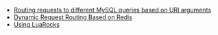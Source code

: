 <!---
    @title         Samples
    @creator       Yichun Zhang
    @created       2011-07-27 04:00 GMT
    @modifier      ZoomQuiet
    @modified      2012-05-29 14:22 GMT
    @changes       11
--->

* [Routing requests to different MySQL queries based on URI arguments](routing-mysql-queries-based-on-uri-args/)
* [Dynamic Request Routing Based on Redis](dynamic-routing-based-on-redis/)
* [Using LuaRocks](using-luarocks/)
